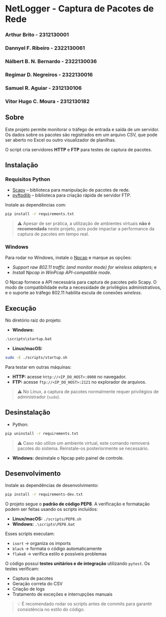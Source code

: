 # NetLogger - Captura de Pacotes de Rede

### Arthur Brito - 2312130001
### Dannyel F. Ribeiro - 2322130061
### Nálbert B. N. Bernardo - 2322130036
### Regimar D. Negreiros - 2322130016
### Samuel R. Aguiar - 2312130106
### Vitor Hugo C. Moura - 2312130182

## Sobre

Este projeto permite monitorar o tráfego de entrada e saída de um servidor.
Os dados sobre os pacotes são registrados em um arquivo CSV, que pode ser aberto no Excel ou outro visualizador de planilhas.

O script cria servidores **HTTP** e **FTP** para testes de captura de pacotes.

## Instalação

### Requisitos Python

* [Scapy](https://scapy.net/) – biblioteca para manipulação de pacotes de rede.
* [pyftpdlib](https://pyftpdlib.readthedocs.io/) – biblioteca para criação rápida de servidor FTP.

Instale as dependências com:

```bash
pip install -r requirements.txt
```

> ⚠️ Apesar de ser prática, a utilização de ambientes virtuais **não é recomendada** neste projeto, pois pode impactar a performance da captura de pacotes em tempo real.

### Windows

Para rodar no Windows, instale o [Npcap](https://npcap.com/) e marque as opções:
  - _Support raw 802.11 traffic (and monitor mode) for wireless adapters_; e
  - _Install Npcap in WinPcap API-compatible mode_.

O Npcap fornece a API necessária para captura de pacotes pelo Scapy. 
O modo de compatibilidade evita a necessidade de privilégios administrativos, 
e o suporte ao tráfego 802.11 habilita escuta de conexões _wireless_.

## Execução

No diretório raiz do projeto:

* **Windows:**

```bat
.\scripts\startup.bat
```

* **Linux/macOS:**

```bash
sudo -E ./scripts/startup.sh
```

Para testar em outras máquinas:

* **HTTP:** acesse `http://<IP_DO_HOST>:8000` no navegador.
* **FTP:** acesse `ftp://<IP_DO_HOST>:2121` no explorador de arquivos.

> ⚠️ No Linux, a captura de pacotes normalmente requer privilégios de administrador (`sudo`).

## Desinstalação

* Python:

```bash
pip uninstall -r requirements.txt
```

> ⚠️ Caso não utilize um ambiente virtual, este comando removerá pacotes do sistema. Reinstale-os posteriormente se necessário.

* **Windows:** desinstale o Npcap pelo painel de controle.

## Desenvolvimento

Instale as dependências de desenvolvimento:
```bash
pip install -r requirements-dev.txt
```

O projeto segue o **padrão de código PEP8**.
A verificação e formatação podem ser feitas usando os scripts incluídos:

* **Linux/macOS:** `./scripts/PEP8.sh`
* **Windows:** `.\scripts\PEP8.bat`

Esses scripts executam:

* `isort` → organiza os imports
* `black` → formata o código automaticamente
* `flake8` → verifica estilo e possíveis problemas

O código possui **testes unitários e de integração** utilizando `pytest`.
Os testes verificam:

* Captura de pacotes
* Geração correta do CSV
* Criação de logs
* Tratamento de exceções e interrupções manuais

> 💡 É recomendado rodar os scripts antes de commits para garantir consistência no estilo do código.
